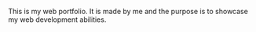 This is my web portfolio. It is made by me and the purpose is to showcase my web development abilities.
